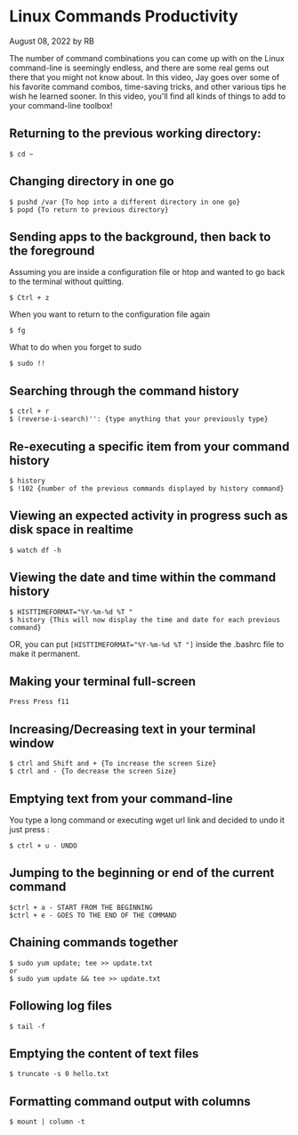 
# Linux Commands Productivity
August 08, 2022 by RB

The number of command combinations you can come up with on the Linux command-line is seemingly endless, and there are some real gems out there that you might not know about. In this video, Jay goes over some of his favorite command combos, time-saving tricks, and other various tips he wish he learned sooner. In this video, you'll find all kinds of things to add to your command-line toolbox!

## Returning to the previous working directory:
```
$ cd ~
```
## Changing directory in one go
```
$ pushd /var {To hop into a different directory in one go}
$ popd {To return to previous directory}
```
## Sending apps to the background, then back to the foreground
Assuming you are inside a configuration file or htop and wanted to go back to the terminal without quitting.
```
$ Ctrl + z
```
When you want to return to the configuration file again
```
$ fg
```
What to do when you forget to sudo
```
$ sudo !!
```
## Searching through the command history
```
$ ctrl + r
$ (reverse-i-search)'': {type anything that your previously type}
```
## Re-executing a specific item from your command history
```
$ history
$ !102 {number of the previous commands displayed by history command}
```
## Viewing an expected activity in progress such as disk space in realtime
```
$ watch df -h
``` 
## Viewing the date and time within the command history
```
$ HISTTIMEFORMAT="%Y-%m-%d %T "
$ history {This will now display the time and date for each previous command}
```
OR, you can put `[HISTTIMEFORMAT="%Y-%m-%d %T "]` inside the .bashrc file to make it permanent.

## Making your terminal full-screen
```
Press Press f11
```
## Increasing/Decreasing text in your terminal window
```
$ ctrl and Shift and + {To increase the screen Size}
$ ctrl and - {To decrease the screen Size}
```
## Emptying text from your command-line

You type a long command or executing wget url link and decided to undo it just press :
```
$ ctrl + u - UNDO
```
## Jumping to the beginning or end of the current command
```
$ctrl + a - START FROM THE BEGINNING
$ctrl + e - GOES TO THE END OF THE COMMAND
```
## Chaining commands together
```
$ sudo yum update; tee >> update.txt
or
$ sudo yum update && tee >> update.txt
```
## Following log files
```
$ tail -f
```
## Emptying the content of text files
```
$ truncate -s 0 hello.txt
```
## Formatting command output with columns
```
$ mount | column -t
```